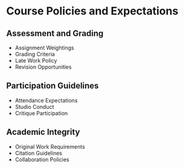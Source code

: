 # Course Policies and Expectations

## Assessment and Grading
- Assignment Weightings
- Grading Criteria
- Late Work Policy
- Revision Opportunities

## Participation Guidelines
- Attendance Expectations
- Studio Conduct
- Critique Participation

## Academic Integrity
- Original Work Requirements
- Citation Guidelines
- Collaboration Policies